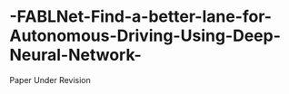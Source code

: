 # -FABLNet-Find-a-better-lane-for-Autonomous-Driving-Using-Deep-Neural-Network-
Paper Under Revision
